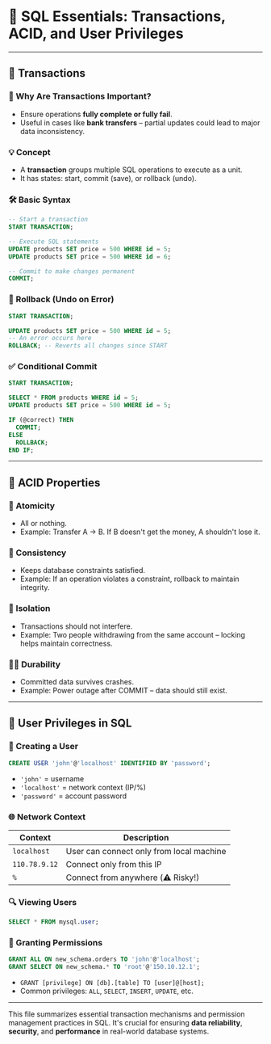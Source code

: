# 📌 SQL Essentials: Transactions, ACID, and User Privileges

---

## 🔁 Transactions

### 🧠 Why Are Transactions Important?

- Ensure operations **fully complete or fully fail**.
- Useful in cases like **bank transfers** – partial updates could lead to major data inconsistency.

### 💡 Concept

- A **transaction** groups multiple SQL operations to execute as a unit.
- It has states: start, commit (save), or rollback (undo).

### 🛠 Basic Syntax

```sql
-- Start a transaction
START TRANSACTION;

-- Execute SQL statements
UPDATE products SET price = 500 WHERE id = 5;
UPDATE products SET price = 500 WHERE id = 6;

-- Commit to make changes permanent
COMMIT;
```

### 🔄 Rollback (Undo on Error)

```sql
START TRANSACTION;

UPDATE products SET price = 500 WHERE id = 5;
-- An error occurs here
ROLLBACK; -- Reverts all changes since START
```

### ✅ Conditional Commit

```sql
START TRANSACTION;

SELECT * FROM products WHERE id = 5;
UPDATE products SET price = 500 WHERE id = 5;

IF (@correct) THEN
  COMMIT;
ELSE
  ROLLBACK;
END IF;
```

---

## 🧱 ACID Properties

### 🧪 Atomicity
- All or nothing.
- Example: Transfer A → B. If B doesn't get the money, A shouldn't lose it.

### 🔄 Consistency
- Keeps database constraints satisfied.
- Example: If an operation violates a constraint, rollback to maintain integrity.

### 🚪 Isolation
- Transactions should not interfere.
- Example: Two people withdrawing from the same account – locking helps maintain correctness.

### 🧍‍♂️ Durability
- Committed data survives crashes.
- Example: Power outage after COMMIT – data should still exist.

---

## 👥 User Privileges in SQL

### 👤 Creating a User

```sql
CREATE USER 'john'@'localhost' IDENTIFIED BY 'password';
```

- `'john'` = username
- `'localhost'` = network context (IP/%)
- `'password'` = account password

### 🌐 Network Context

| Context | Description |
|---------|-------------|
| `localhost` | User can connect only from local machine |
| `110.78.9.12` | Connect only from this IP |
| `%` | Connect from anywhere (⚠️ Risky!) |

### 🔍 Viewing Users

```sql
SELECT * FROM mysql.user;
```

### 🔑 Granting Permissions

```sql
GRANT ALL ON new_schema.orders TO 'john'@'localhost';
GRANT SELECT ON new_schema.* TO 'root'@'150.10.12.1';
```

- `GRANT [privilege] ON [db].[table] TO [user]@[host];`
- Common privileges: `ALL`, `SELECT`, `INSERT`, `UPDATE`, etc.

---

This file summarizes essential transaction mechanisms and permission management practices in SQL. It's crucial for ensuring **data reliability**, **security**, and **performance** in real-world database systems.
